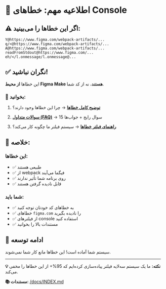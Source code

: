 # 🔔 اطلاعیه مهم: خطاهای Console

## ⚠️ اگر این خطاها را می‌بینید:

```
Y@https://www.figma.com/webpack-artifacts/...
q/<@https://www.figma.com/webpack-artifacts/...
A@https://www.figma.com/webpack-artifacts/...
readFromStdout@https://www.figma.com/...
eh/</l.onmessage/l.onmessage@...
```

## ✅ نگران نباشید!

این خطاها **از محیط Figma Make هستند**، نه از کد شما.

### 📖 بخوانید:

1. **[توضیح کامل خطاها](/FIGMA-ERRORS-EXPLANATION.md)** 
   → چرا این خطاها وجود دارند؟

2. **[سوالات متداول (FAQ)](/FIGMA-ERRORS-FAQ.md)**
   → 15 سوال رایج + جواب‌ها

3. **[راهنمای فیلتر خطاها](/ERROR-FILTER-README.md)**
   → سیستم فیلتر ما چگونه کار می‌کند؟

## 🎯 خلاصه:

### این خطاها:
- ✅ طبیعی هستند
- ✅ از webpack فیگما می‌آیند
- ✅ روی برنامه شما تأثیر ندارند
- ✅ قابل نادیده گرفتن هستند

### شما باید:
- ✅ به خطاهای کد خودتان توجه کنید
- ✅ خطاهای `figma.com` را نادیده بگیرید
- ✅ از فیلترهای console استفاده کنید
- ✅ مستندات بالا را بخوانید

## 🚀 ادامه توسعه

سیستم شما آماده است! این خطاها مانع کار شما نمی‌شوند.

---

**💡 نکته:** ما یک سیستم سه‌لایه فیلتر پیاده‌سازی کرده‌ایم که 95%+ از این خطاها را مخفی می‌کند.

**📚 مستندات:** [/docs/INDEX.md](/docs/INDEX.md)
